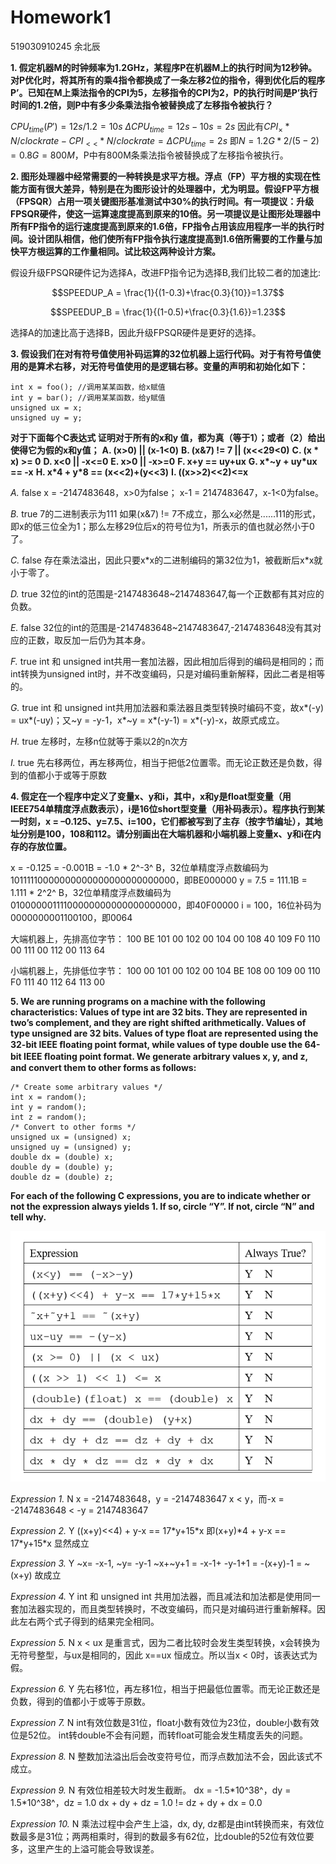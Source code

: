 # Homework1
519030910245 余北辰

**1.	假定机器M的时钟频率为1.2GHz，某程序P在机器M上的执行时间为12秒钟。对P优化时，将其所有的乘4指令都换成了一条左移2位的指令，得到优化后的程序P’。已知在M上乘法指令的CPI为5，左移指令的CPI为2，P的执行时间是P’执行时间的1.2倍，则P中有多少条乘法指令被替换成了左移指令被执行？**

$CPU_{time}(P') =12s/1.2 =10s$
$\Delta CPU_{time} = 12s-10s=2s$
因此有$CPI_{\times}*N/clockrate - CPI_{<<}*N/clockrate=\Delta CPU_{time}=2s$
即$N=1.2G*2/(5-2)=0.8G=800M$，P中有800M条乘法指令被替换成了左移指令被执行。

**2.	图形处理器中经常需要的一种转换是求平方根。浮点（FP）平方根的实现在性能方面有很大差异，特别是在为图形设计的处理器中，尤为明显。假设FP平方根（FPSQR）占用一项关键图形基准测试中30%的执行时间。有一项提议：升级FPSQR硬件，使这一运算速度提高到原来的10倍。另一项提议是让图形处理器中所有FP指令的运行速度提高到原来的1.6倍，FP指令占用该应用程序一半的执行时间。设计团队相信，他们使所有FP指令执行速度提高到1.6倍所需要的工作量与加快平方根运算的工作量相同。试比较这两种设计方案。**

假设升级FPSQR硬件记为选择A，改进FP指令记为选择B,我们比较二者的加速比:

$$SPEEDUP_A = \frac{1}{(1-0.3)+\frac{0.3}{10}}=1.37$$

$$SPEEDUP_B = \frac{1}{(1-0.5)+\frac{0.3}{1.6}}=1.23$$

选择A的加速比高于选择B，因此升级FPSQR硬件是更好的选择。

**3.	假设我们在对有符号值使用补码运算的32位机器上运行代码。对于有符号值使用的是算术右移，对无符号值使用的是逻辑右移。变量的声明和初始化如下：**

    int x = foo(); //调用某某函数，给x赋值
    int y = bar(); //调用某某函数，给y赋值
    unsigned ux = x;
    unsigned uy = y;

**对于下面每个C表达式
证明对于所有的x和y 值，都为真（等于1）；或者（2）给出使得它为假的x和y值；**
**A.	(x>0) || (x-1<0)**
**B.	(x&7) != 7 || (x<<29<0)**
**C.	(x * x) >= 0**
**D.	x<0 || -x<=0**
**E.	x>0 || -x>=0**
**F.	x+y == uy+ux**
**G.	x\*~y + uy\*ux == -x**
**H.	x\*4 + y\*8 == (x<<2)+(y<<3)**
**I.	((x>>2)<<2)<=x**

_A._
false
x = -2147483648，x>0为false；
x-1 = 2147483647，x-1<0为false。

_B._
true
7的二进制表示为111
如果(x&7) != 7不成立，那么x必然是......111的形式，即x的低三位全为1；那么左移29位后x的符号位为1，所表示的值也就必然小于0了。

_C._
false
存在乘法溢出，因此只要x\*x的二进制编码的第32位为1，被截断后x\*x就小于零了。

_D._
true
32位的int的范围是-2147483648~2147483647,每一个正数都有其对应的负数。

_E._
false
32位的int的范围是-2147483648~2147483647,-2147483648没有其对应的正数，取反加一后仍为其本身。

_F._
true
int 和 unsigned int共用一套加法器，因此相加后得到的编码是相同的；而int转换为unsigned int时，并不改变编码，只是对编码重新解释，因此二者是相等的。

_G._
true
int 和 unsigned int共用加法器和乘法器且类型转换时编码不变，故x*(-y) = ux*(-uy)；又\~y = -y-1，x*~y = x*(-y-1) = x*(-y)-x，故原式成立。

_H._
true
左移时，左移n位就等于乘以2的n次方

_I._
true
先右移两位，再左移两位，相当于把低2位置零。而无论正数还是负数，得到的值都小于或等于原数

**4.	假定在一个程序中定义了变量x、y和i，其中，x和y是float型变量（用IEEE754单精度浮点数表示），i是16位short型变量（用补码表示）。程序执行到某一时刻，x = –0.125、y=7.5、i=100，它们都被写到了主存（按字节编址），其地址分别是100，108和112。请分别画出在大端机器和小端机器上变量x、y和i在内存的存放位置。**

x = -0.125 = -0.001B = -1.0 \* 2^-3^ B，32位单精度浮点数编码为10111110000000000000000000000000，即BE000000
y = 7.5 = 111.1B = 1.111 \* 2^2^ B，32位单精度浮点数编码为01000000111100000000000000000000，即40F00000
i = 100，16位补码为0000000001100100，即0064

大端机器上，先排高位字节：
100 BE
101 00
102 00
104 00
108 40
109 F0
110 00
111 00
112 00
113 64

小端机器上，先排低位字节：
100 00
101 00
102 00 
104 BE
108 00
109 00
110 F0
111 40
112 64
113 00

**5.	We are running programs on a machine with the following characteristics:
Values of type int are 32 bits. They are represented in two’s complement, and they are right shifted arithmetically. Values of type unsigned are 32 bits.
Values of type float are represented using the 32-bit IEEE ﬂoating point format, while values of type double use the 64-bit IEEE ﬂoating point format.
We generate arbitrary values x, y, and z, and convert them to other forms as follows:**

    /* Create some arbitrary values */ 
    int x = random();
    int y = random();
    int z = random();
    /* Convert to other forms */ 
    unsigned ux = (unsigned) x; 
    unsigned uy = (unsigned) y; 
    double dx = (double) x;
    double dy = (double) y;
    double dz = (double) z;

**For each of the following C expressions, you are to indicate whether or not the expression always yields 1. If so, circle “Y”. If not, circle “N” and tell why.**
 
![avatar](c_expressions.png)

_Expression 1._
N
x = -2147483648，y = -2147483647
x < y，而-x = -2147483648 < -y = 2147483647

_Expression 2._
Y
((x+y)<<4) + y-x == 17\*y+15\*x
即(x+y)*4 + y-x == 17\*y+15\*x
显然成立

_Expression 3._
Y
\~x= -x-1, \~y= -y-1
\~x+\~y+1 = -x-1+ -y-1+1 = -(x+y)-1 = \~(x+y)
故成立

_Expression 4._
Y
int 和 unsigned int 共用加法器，而且减法和加法都是使用同一套加法器实现的，而且类型转换时，不改变编码，而只是对编码进行重新解释。因此左右两个式子得到的结果完全相同。

_Expression 5._
N
x < ux 是重言式，因为二者比较时会发生类型转换，x会转换为无符号整型，与ux是相同的，因此 x==ux 恒成立。所以当x < 0时，该表达式为假。

_Expression 6._
Y
先右移1位，再左移1位，相当于把最低位置零。而无论正数还是负数，得到的值都小于或等于原数。

_Expression 7._
N
int有效位数是31位，float小数有效位为23位，double小数有效位是52位。
int转double不会有问题，而转float可能会发生精度丢失的问题。

_Expression 8._
N
整数加法溢出后会改变符号位，而浮点数加法不会，因此该式不成立。

_Expression 9._
N
有效位相差较大时发生截断。
dx = -1.5\*10^38^，dy = 1.5\*10^38^，dz = 1.0
dx + dy + dz = 1.0 != dz + dy + dx = 0.0

_Expression 10._
N
乘法过程中会产生上溢，dx, dy, dz都是由int转换而来，有效位数最多是31位；两两相乘时，得到的数最多有62位，比double的52位有效位要多，这里产生的上溢可能会导致误差。